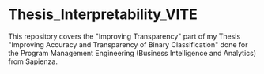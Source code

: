 # Thesis_Interpretability_VITE
This repository covers the "Improving Transparency" part of my Thesis "Improving Accuracy and Transparency of Binary Classification" done for the Program Management Engineering (Business Intelligence and Analytics) from Sapienza. 
